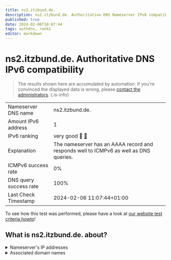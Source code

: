 ```yaml
---
title: ns2.itzbund.de.
description: ns2.itzbund.de. Authoritative DNS Nameserver IPv6 compatibility
published: true
date: 2024-02-06T10:07:44
tags: authdns, rank2
editor: markdown
---
```


# ns2.itzbund.de. Authoritative DNS IPv6 compatibility

> The results shown here are accumulated by automation. If you're convinced the displayed data is wrong, please [contact the administrators](/howto/chat). 
{.is-info}




|   |   |
| - | - |
| Nameserver DNS name | ns2.itzbund.de.
| Amount IPv6 address | 1
| IPv6 ranking | very good :2nd_place_medal: [🔗](/howto/ranking) |
| Explanation | The nameserver has an AAAA record and responds well to ICMPv6 as well as DNS queries. |
| ICMPv6 success rate | 0%|
| DNS query success rate | 100% |
| Last Check Timestamp | 2024-02-06 11:07:44+01:00 |

To see how this test was performed, please have a look at [our website test criteria howto](/howto/testcriteria/authdns)!


## What is ns2.itzbund.de. about?




<details>
<summary>Nameserver's IP addresses</summary>

2a09:1480:0:8::11

</details>



<details>
<summary>Associated domain names</summary>

ukrat.de

www.bundesgerichtshof.de

www.bundesrechnungshof.de

www.bundesverfassungsgericht.de

</details>
